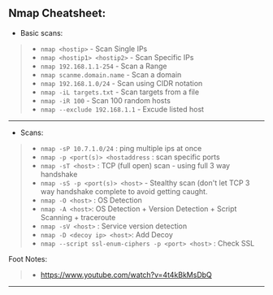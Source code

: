 ## Nmap Cheatsheet:

- Basic scans: 
> - `nmap <hostip>` - Scan Single IPs
> - `nmap <hostip1> <hostip2>` - Scan Specific IPs 
> - `nmap 192.168.1.1-254` - Scan a Range
> - `nmap scanme.domain.name` - Scan a domain
> - `nmap 192.168.1.0/24` - Scan using CIDR notation
> - `nmap -iL targets.txt` - Scan targets from a file
> - `nmap -iR 100` - Scan 100 random hosts
> - `nmap --exclude 192.168.1.1` - Excude listed host

---
- Scans:
> - `nmap -sP 10.7.1.0/24` : ping multiple ips at once
> - `nmap -p <port(s)> <hostaddress` : scan specific ports
> - `nmap -sT <host>` : TCP (full open) scan - using full 3 way handshake
> - `nmap -sS -p <port(s)> <host>` - Stealthy scan (don't let TCP 3 way handshake complete to avoid getting caught.
> - `nmap -O <host>` : OS Detection
> - `nmap -A <host>`: OS Detection + Version Detection + Script Scanning + traceroute 
> - `nmap -sV <host>` : Service version detection
> - `nmap -D <decoy ip> <host>`: Add Decoy
> - `nmap --script ssl-enum-ciphers -p <port> <host>` : Check SSL


Foot Notes:
> - https://www.youtube.com/watch?v=4t4kBkMsDbQ

---


